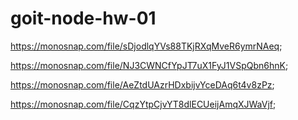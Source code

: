 # goit-node-hw-01

<!-- command "list" -->

https://monosnap.com/file/sDjodlqYVs88TKjRXqMveR6ymrNAeq;

<!-- command "get" -->

https://monosnap.com/file/NJ3CWNCfYpJT7uX1FyJ1VSpQbn6hnK;

<!-- command "add" -->

https://monosnap.com/file/AeZtdUAzrHDxbijvYceDAq6t4v8zPz;

<!-- command "remove" -->

https://monosnap.com/file/CqzYtpCjvYT8dlECUeijAmqXJWaVjf;
